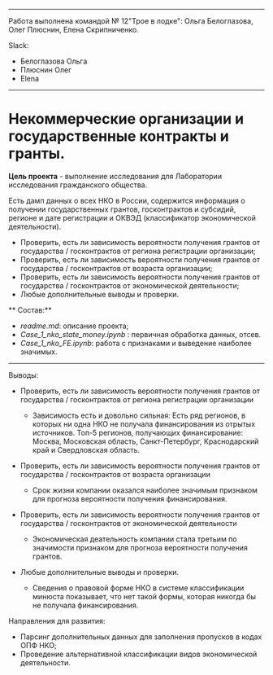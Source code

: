 
_____________________________________
Работа выполнена командой № 12"Трое в лодке": Ольга Белоглазова, Олег Плюснин, Елена Скрипниченко.

Slack: 
 - Белоглазова Ольга
 - Плюснин Олег
 - Elena 
__________
# Некоммерческие организации и государственные контракты и гранты.  

**Цель проекта**  - выполнение исследования для Лаборатории исследования  гражданского общества.

Есть дамп данных о всех НКО в России, содержится информация о получении государственных грантов, госконтрактов и субсидий, регионе и дате регистрации и ОКВЭД (классификатор экономической деятельности).

- Проверить, есть ли зависимость вероятности получения грантов от государства / госконтрактов от региона регистрации организации;
- Проверить, есть ли зависимость вероятности получения грантов от государства / госконтрактов от возраста организации;
- Проверить, есть ли зависимость вероятности получения грантов от государства / госконтрактов от экономической деятельности;
- Любые дополнительные выводы и проверки.

** Состав:**
- *readme.md*: описание проекта;
- *Case_1_nko_state_money.ipynb* : первичная обработка данных, отсев.
- *Case_1_nko_FE.ipynb*: работа с признаками и выведение наиболее значимых.
________


Выводы:

- Проверить, есть ли зависимость вероятности получения грантов от государства / госконтрактов от региона регистрации организации
	- Зависимость есть и довольно сильная: Есть ряд регионов, в которых ни одна НКО не получала финансирования из отрытых источников. Топ-5 регионов, получающих финансирование: Москва, Московская область, Санкт-Петербург, Краснодарский край и Свердловская область.

- Проверить, есть ли зависимость вероятности получения грантов от государства / госконтрактов от возраста организации
	- Срок жизни компании оказался наиболее значимым признаком для прогноза вероятности получения финансирования.

- Проверить, есть ли зависимость вероятности получения грантов от государства / госконтрактов от экономической деятельности
	- Экономическая деательность компании стала третьим по значимости признаком для прогноза вероятности получения грантов.

- Любые дополнительные выводы и проверки.
	- Сведения о правовой форме НКО в системе классификации минюста показывает, что нет такой формы, которая никогда бы не получала финансирования.

Направления для развития: 

- Парсинг дополнительных данных для заполнения пропусков в кодах ОПФ НКО; 
- Проведение альтернативной классификации видов экономической деятельности. 

